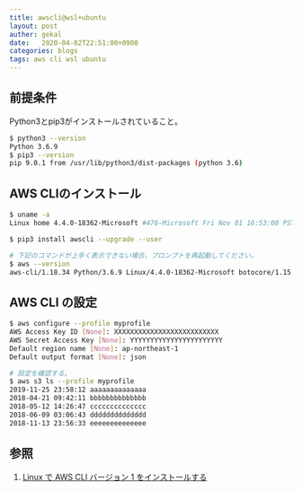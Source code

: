 ```yaml
---
title: awscli@wsl+ubuntu
layout: post
auther: gekal
date:   2020-04-02T22:51:00+0900
categories: blogs
tags: aws cli wsl ubuntu
---
```


## 前提条件

Python3とpip3がインストールされていること。

```bash
$ python3 --version
Python 3.6.9
$ pip3 --version
pip 9.0.1 from /usr/lib/python3/dist-packages (python 3.6)
```

## AWS CLIのインストール

```bash
$ uname -a
Linux home 4.4.0-18362-Microsoft #476-Microsoft Fri Nov 01 16:53:00 PST 2019 x86_64 x86_64 x86_64 GNU/Linux

$ pip3 install awscli --upgrade --user

# 下記のコマンドが上手く表示できない場合、プロンプトを再起動してください。
$ aws --version
aws-cli/1.18.34 Python/3.6.9 Linux/4.4.0-18362-Microsoft botocore/1.15.34
```

## AWS CLI の設定

```bash
$ aws configure --profile myprofile
AWS Access Key ID [None]: XXXXXXXXXXXXXXXXXXXXXXXXXX
AWS Secret Access Key [None]: YYYYYYYYYYYYYYYYYYYYYYY
Default region name [None]: ap-northeast-1
Default output format [None]: json

# 設定を確認する。
$ aws s3 ls --profile myprofile
2019-11-25 23:58:12 aaaaaaaaaaaaaa
2018-04-21 09:42:11 bbbbbbbbbbbbbb
2018-05-12 14:26:47 cccccccccccccc
2018-06-09 03:06:43 dddddddddddddd
2018-11-13 23:56:33 eeeeeeeeeeeeee
```

## 参照

1. [Linux で AWS CLI バージョン 1 をインストールする](https://docs.aws.amazon.com/ja_jp/cli/latest/userguide/install-linux.html)
